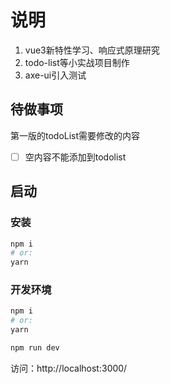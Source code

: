 # 说明
1. vue3新特性学习、响应式原理研究
2. todo-list等小实战项目制作
3. axe-ui引入测试

## 待做事项
第一版的todoList需要修改的内容
- [ ] 空内容不能添加到todolist

## 启动
### 安装
```sh
npm i
# or: 
yarn
```
### 开发环境
```sh
npm i
# or: 
yarn

npm run dev
```
访问：http://localhost:3000/